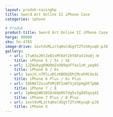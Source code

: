 ```yaml
---
layout: produk-casinghp
title: Sword Art Online II iPhone Case
categories: iphone

# Produk
product-title: Sword Art Online II iPhone Case
harga: 90000
sku: hn-4785
image-drive: 1evtdvMLzctqHsCdGgtT2TshKyuqb-pJ8
gallery:
  - url: 1TuH3o2RtZeBIsMf8XY2hf8FaX19o8j-W
    title: iPhone 5 / 5s / SE
  - url: 1JZAubyg6NOOmZsOQ9qUFfaz1zH_ywg8S
    title: iPhone 6 / 6s
  - url: 1wujG_n7RlLuDCz6BEH2DhCMcwh0CXe1L
    title: iPhone 6 Plus / 6s Plus
  - url: 1QkNX7ZuvuPVMjBTIoW7Sjm2pHgDF7pNA
    title: iPhone 7 / 8
  - url: 1gNmqSW010S8x6QeRU7dg5v2g845qsq4I
    title: iPhone 7 Plus / 8 Plus
  - url: 1evtdvMLzctqHsCdGgtT2TshKyuqb-pJ8
    title: iPhone X
---
```

